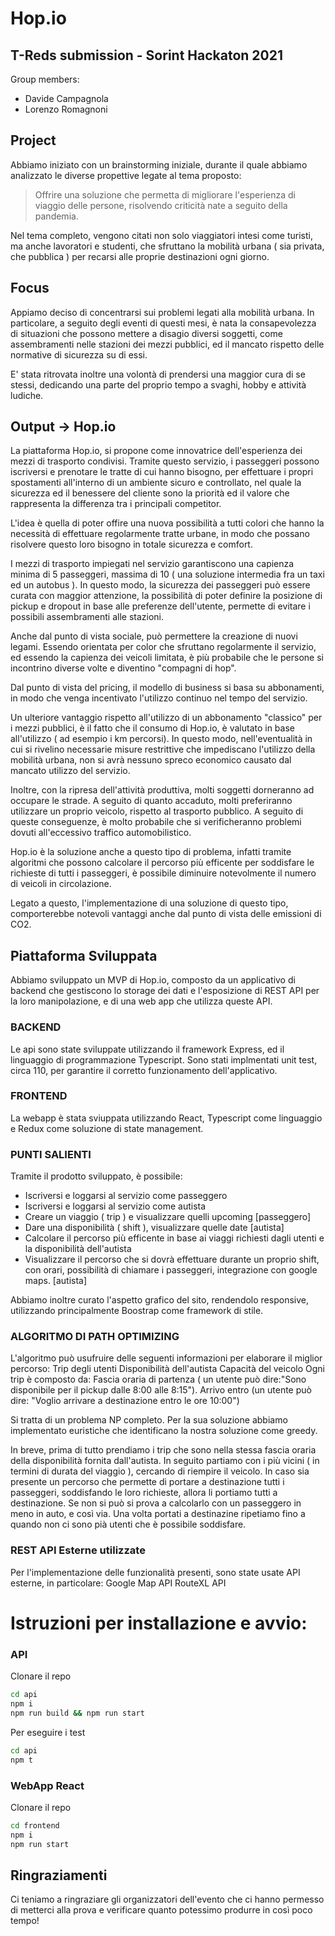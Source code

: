 # Hop.io

## T-Reds submission - Sorint Hackaton 2021

Group members:

-   Davide Campagnola
-   Lorenzo Romagnoni

## Project

Abbiamo iniziato con un brainstorming iniziale, durante il quale abbiamo analizzato le diverse propettive legate al tema proposto:

> Offrire una soluzione che permetta di migliorare l'esperienza di viaggio delle persone, risolvendo criticità nate a seguito della pandemia.

Nel tema completo, vengono citati non solo viaggiatori intesi come turisti, ma anche lavoratori e studenti, che sfruttano la mobilità urbana ( sia privata, che pubblica ) per recarsi alle proprie destinazioni ogni giorno.

## Focus

Appiamo deciso di concentrarsi sui problemi legati alla mobilità urbana.
In particolare, a seguito degli eventi di questi mesi, è nata la consapevolezza di situazioni che possono mettere a disagio diversi soggetti, come assembramenti nelle stazioni dei mezzi pubblici, ed il mancato rispetto delle normative di sicurezza su di essi.

E' stata ritrovata inoltre una volontà di prendersi una maggior cura di se stessi, dedicando una parte del proprio tempo a svaghi, hobby e attività ludiche.

## Output -> Hop.io

La piattaforma Hop.io, si propone come innovatrice dell'esperienza dei mezzi di trasporto condivisi.
Tramite questo servizio, i passeggeri possono iscriversi e prenotare le tratte di cui hanno bisogno, per effettuare i propri spostamenti all'interno di un ambiente sicuro e controllato, nel quale la sicurezza ed il benessere del cliente sono la priorità ed il valore che rappresenta la differenza tra i principali competitor.

L'idea è quella di poter offire una nuova possibilità a tutti colori che hanno la necessità di effettuare regolarmente tratte urbane, in modo che possano risolvere questo loro bisogno in totale sicurezza e comfort.

I mezzi di trasporto impiegati nel servizio garantiscono una capienza minima di 5 passeggeri, massima di 10 ( una soluzione intermedia fra un taxi ed un autobus ).
In questo modo, la sicurezza dei passeggeri può essere curata con maggior attenzione, la possibilità di poter definire la posizione di pickup e dropout in base alle preferenze dell'utente, permette di evitare i possibili assembramenti alle stazioni.

Anche dal punto di vista sociale, può permettere la creazione di nuovi legami. Essendo orientata per color che sfruttano regolarmente il servizio, ed essendo la capienza dei veicoli limitata, è più probabile che le persone si incontrino diverse volte e diventino "compagni di hop".

Dal punto di vista del pricing, il modello di business si basa su abbonamenti, in modo che venga incentivato l'utilizzo continuo nel tempo del servizio.

Un ulteriore vantaggio rispetto all'utilizzo di un abbonamento "classico" per i mezzi pubblici, è il fatto che il consumo di Hop.io, è valutato in base all'utilizzo ( ad esempio i km percorsi).
In questo modo, nell'eventualità in cui si rivelino necessarie misure restrittive che impediscano l'utilizzo della mobilità urbana, non si avrà nessuno spreco economico causato dal mancato utilizzo del servizio.

Inoltre, con la ripresa dell'attività produttiva, molti soggetti dorneranno ad occupare le strade. A seguito di quanto accaduto, molti preferiranno utilizzare un proprio veicolo, rispetto al trasporto pubblico. A seguito di queste conseguenze, è molto probabile che si verificheranno problemi dovuti all'eccessivo traffico automobilistico.

Hop.io è la soluzione anche a questo tipo di problema, infatti tramite algoritmi che possono calcolare il percorso più efficente per soddisfare le richieste di tutti i passeggeri, è possibile diminuire notevolmente il numero di veicoli in circolazione.

Legato a questo, l'implementazione di una soluzione di questo tipo, comporterebbe notevoli vantaggi anche dal punto di vista delle emissioni di CO2.

## Piattaforma Sviluppata

Abbiamo sviluppato un MVP di Hop.io, composto da un applicativo di backend che gestiscono lo storage dei dati e l'esposizione di REST API per la loro manipolazione, e di una web app che utilizza queste API.

### BACKEND

Le api sono state sviluppate utilizzando il framework Express, ed il linguaggio di programmazione Typescript.
Sono stati implmentati unit test, circa 110, per garantire il corretto funzionamento dell'applicativo.

### FRONTEND

La webapp è stata sviuppata utilizzando React, Typescript come linguaggio e Redux come soluzione di state management.

### PUNTI SALIENTI

Tramite il prodotto sviluppato, è possibile:

-   Iscriversi e loggarsi al servizio come passeggero
-   Iscriversi e loggarsi al servizio come autista
-   Creare un viaggio ( trip ) e visualizzare quelli upcoming [passeggero]
-   Dare una disponibilità ( shift ), visualizzare quelle date [autista]
-   Calcolare il percorso più efficente in base ai viaggi richiesti dagli utenti e la disponibilità dell'autista
-   Visualizzare il percorso che si dovrà effettuare durante un proprio shift, con orari, possibilità di chiamare i passeggeri, integrazione con google maps. [autista]

Abbiamo inoltre curato l'aspetto grafico del sito, rendendolo responsive, utilizzando principalmente Boostrap come framework di stile.

### ALGORITMO DI PATH OPTIMIZING

L'algoritmo può usufruire delle seguenti informazioni per elaborare il miglior percorso:
Trip degli utenti
Disponibilità dell'autista
Capacità del veicolo
Ogni trip è composto da:
Fascia oraria di partenza ( un utente può dire:"Sono disponibile per il pickup dalle 8:00 alle 8:15").
Arrivo entro (un utente può dire: "Voglio arrivare a destinazione entro le ore 10:00")

Si tratta di un problema NP completo. Per la sua soluzione abbiamo implementato euristiche che identificano la nostra soluzione come greedy.

In breve, prima di tutto prendiamo i trip che sono nella stessa fascia oraria della disponibilità fornita dall'autista.
In seguito partiamo con i più vicini ( in termini di durata del viaggio ), cercando di riempire il veicolo.
In caso sia presente un percorso che permette di portare a destinazione tutti i passeggeri, soddisfando le loro richieste, allora li portiamo tutti a destinazione.
Se non si può si prova a calcolarlo con un passeggero in meno in auto, e così via.
Una volta portati a destinazine ripetiamo fino a quando non ci sono pià utenti che è possibile soddisfare.

### REST API Esterne utilizzate

Per l'implementazione delle funzionalità presenti, sono state usate API esterne, in particolare:
Google Map API
RouteXL API

# Istruzioni per installazione e avvio:

### API

Clonare il repo

```sh
cd api
npm i
npm run build && npm run start
```

Per eseguire i test

```sh
cd api
npm t
```

### WebApp React

Clonare il repo

```sh
cd frontend
npm i
npm run start
```

## Ringraziamenti

Ci teniamo a ringraziare gli organizzatori dell'evento che ci hanno permesso di metterci alla prova e verificare quanto potessimo produrre in così poco tempo!
